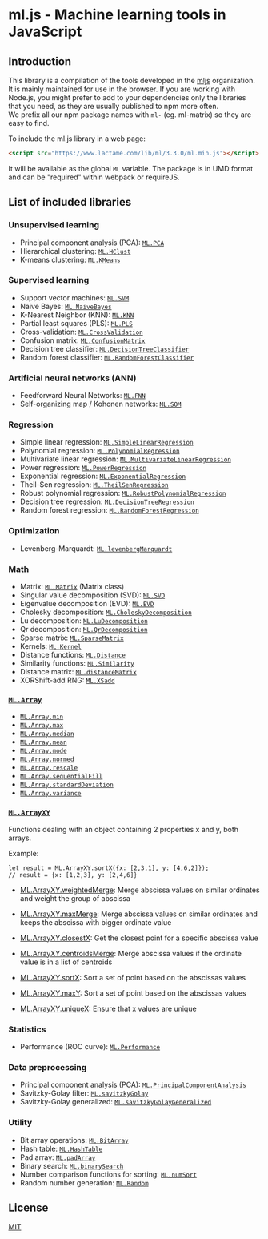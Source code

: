 # ml.js - Machine learning tools in JavaScript

## Introduction

This library is a compilation of the tools developed in the [mljs](https://github.com/mljs) organization.  
It is mainly maintained for use in the browser. If you are working with Node.js, you might prefer to add
to your dependencies only the libraries that you need, as they are usually published to npm more often.  
We prefix all our npm package names with `ml-` (eg. ml-matrix) so they are easy to find.

To include the ml.js library in a web page:

```html
<script src="https://www.lactame.com/lib/ml/3.3.0/ml.min.js"></script>
```

It will be available as the global `ML` variable. The package is in UMD format and can be "required" within webpack or requireJS.

## List of included libraries

### Unsupervised learning

- Principal component analysis (PCA): [`ML.PCA`](https://github.com/mljs/pca)
- Hierarchical clustering: [`ML.HClust`](https://github.com/mljs/hclust)
- K-means clustering: [`ML.KMeans`](https://github.com/mljs/kmeans)

### Supervised learning

- Support vector machines: [`ML.SVM`](https://github.com/mljs/svm)
- Naive Bayes: [`ML.NaiveBayes`](https://github.com/mljs/naive-bayes)
- K-Nearest Neighbor (KNN): [`ML.KNN`](https://github.com/mljs/knn)
- Partial least squares (PLS): [`ML.PLS`](https://github.com/mljs/pls)
- Cross-validation: [`ML.CrossValidation`](https://github.com/mljs/cross-validation)
- Confusion matrix: [`ML.ConfusionMatrix`](https://github.com/mljs/confusion-matrix)
- Decision tree classifier: [`ML.DecisionTreeClassifier`](https://github.com/mljs/decision-tree-cart)
- Random forest classifier: [`ML.RandomForestClassifier`](https://github.com/mljs/random-forest)

### Artificial neural networks (ANN)

- Feedforward Neural Networks: [`ML.FNN`](https://github.com/mljs/feedforward-neural-networks)
- Self-organizing map / Kohonen networks: [`ML.SOM`](https://github.com/mljs/som)

### Regression

- Simple linear regression: [`ML.SimpleLinearRegression`](https://github.com/mljs/regression-simple-linear)
- Polynomial regression: [`ML.PolynomialRegression`](https://github.com/mljs/regression-polynomial)
- Multivariate linear regression: [`ML.MultivariateLinearRegression`](https://github.com/mljs/regression-multivariate-linear)
- Power regression: [`ML.PowerRegression`](https://github.com/mljs/regression-power)
- Exponential regression: [`ML.ExponentialRegression`](https://github.com/mljs/regression-exponential)
- Theil-Sen regression: [`ML.TheilSenRegression`](https://github.com/mljs/regression-theil-sen)
- Robust polynomial regression: [`ML.RobustPolynomialRegression`](https://github.com/mljs/regression-robust-polynomial)
- Decision tree regression: [`ML.DecisionTreeRegression`](https://github.com/mljs/decision-tree-cart)
- Random forest regression: [`ML.RandomForestRegression`](https://github.com/mljs/random-forest)

### Optimization

- Levenberg-Marquardt: [`ML.levenbergMarquardt`](https://github.com/mljs/levenberg-marquardt)

### Math

- Matrix: [`ML.Matrix`](https://github.com/mljs/matrix) (Matrix class)
- Singular value decomposition (SVD): [`ML.SVD`](https://github.com/mljs/matrix)
- Eigenvalue decomposition (EVD): [`ML.EVD`](https://github.com/mljs/matrix)
- Cholesky decomposition: [`ML.CholeskyDecomposition`](https://github.com/mljs/matrix)
- Lu decomposition: [`ML.LuDecomposition`](https://github.com/mljs/matrix)
- Qr decomposition: [`ML.QrDecomposition`](https://github.com/mljs/matrix)
- Sparse matrix: [`ML.SparseMatrix`](https://github.com/mljs/sparse-matrix)
- Kernels: [`ML.Kernel`](https://github.com/mljs/kernel)
- Distance functions: [`ML.Distance`](https://github.com/mljs/distance)
- Similarity functions: [`ML.Similarity`](https://github.com/mljs/distance)
- Distance matrix: [`ML.distanceMatrix`](https://github.com/mljs/distance-matrix)
- XORShift-add RNG: [`ML.XSadd`](https://github.com/mljs/xsadd)

### [`ML.Array`](https://github.com/mljs/array)

- [`ML.Array.min`](https://github.com/mljs/array/tree/master/packages/array-min)
- [`ML.Array.max`](https://github.com/mljs/array/tree/master/packages/array-max)
- [`ML.Array.median`](https://github.com/mljs/array/tree/master/packages/array-median)
- [`ML.Array.mean`](https://github.com/mljs/array/tree/master/packages/array-mean)
- [`ML.Array.mode`](https://github.com/mljs/array/tree/master/packages/array-mode)
- [`ML.Array.normed`](https://github.com/mljs/array/tree/master/packages/array-normed)
- [`ML.Array.rescale`](https://github.com/mljs/array/tree/master/packages/array-rescale)
- [`ML.Array.sequentialFill`](https://github.com/mljs/array/tree/master/packages/'ml-array-sequential-fill)
- [`ML.Array.standardDeviation`](https://github.com/mljs/array/tree/master/packages/array-standard-deviation)
- [`ML.Array.variance`](https://github.com/mljs/array/tree/master/packages/array-variance)

### [`ML.ArrayXY`](https://github.com/mljs/array-xy)

Functions dealing with an object containing 2 properties x and y, both arrays.

Example:

```
let result = ML.ArrayXY.sortX({x: [2,3,1], y: [4,6,2]});
// result = {x: [1,2,3], y: [2,4,6]}
```

- [ML.ArrayXY.weightedMerge](https://github.com/mljs/array-xy/tree/master/packages/array-xy-weighted-merge): Merge abscissa values on similar ordinates and weight the group of abscissa

- [ML.ArrayXY.maxMerge](https://github.com/mljs/array-xy/tree/master/packages/array-xy-max-merge): Merge abscissa values on similar ordinates and keeps the abscissa with bigger ordinate value
- [ML.ArrayXY.closestX](https://github.com/mljs/array-xy/tree/master/packages/array-xy-closest-x): Get the closest point for a specific abscissa value
- [ML.ArrayXY.centroidsMerge](https://github.com/mljs/array-xy/tree/master/packages/array-xy-centroids-merge): Merge abscissa values if the ordinate value is in a list of centroids
- [ML.ArrayXY.sortX](https://github.com/mljs/array-xy/tree/master/packages/array-xy-sort-x): Sort a set of point based on the abscissas values
- [ML.ArrayXY.maxY](https://github.com/mljs/array-xy/tree/master/packages/array-xy-max-y): Sort a set of point based on the abscissas values
- [ML.ArrayXY.uniqueX](https://github.com/mljs/array-xy/tree/master/packages/array-xy-unique-x): Ensure that x values are unique

### Statistics

- Performance (ROC curve): [`ML.Performance`](https://github.com/mljs/performance)

### Data preprocessing

- Principal component analysis (PCA): [`ML.PrincipalComponentAnalysis`](https://github.com/mljs/pca)
- Savitzky-Golay filter: [`ML.savitzkyGolay`](https://github.com/mljs/savitzky-golay)
- Savitzky-Golay generalized: [`ML.savitzkyGolayGeneralized`](https://github.com/mljs/savitzky-golay-generalized)

### Utility

- Bit array operations: [`ML.BitArray`](https://github.com/mljs/bit-array)
- Hash table: [`ML.HashTable`](https://github.com/mljs/hash-table)
- Pad array: [`ML.padArray`](https://github.com/mljs/pad-array)
- Binary search: [`ML.binarySearch`](https://github.com/darkskyapp/binary-search)
- Number comparison functions for sorting: [`ML.numSort`](https://github.com/sindresorhus/num-sort)
- Random number generation: [`ML.Random`](https://github.com/mljs/random)

## License

[MIT](./LICENSE)
